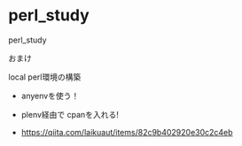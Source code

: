 # perl_study
perl_study


おまけ

local perl環境の構築


- anyenvを使う！


- plenv経由で cpanを入れる!
- https://qiita.com/laikuaut/items/82c9b402920e30c2c4eb

